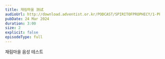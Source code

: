 ```yaml
---
title: 재림마을 测试
audioUrl: http://download.adventist.or.kr/PODCAST/SPIRITOFPROPHECY/1-PP/PP0.MP3
pubDate: 24 Mar 2024
duration: 3:00
size: 2
explicit: false
episodeType: full
---
```

재림마을 음성 테스트